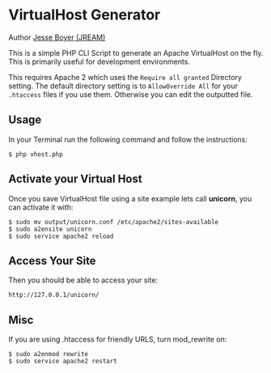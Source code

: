 # VirtualHost Generator

Author [Jesse Boyer (JREAM)](http://jream.com)

This is a simple PHP CLI Script to generate an Apache VirtualHost on the fly. This is primarily useful for development environments.

This requires Apache 2 which uses the `Require all granted` Directory setting. The default directory setting is to `AllowOverride All` for your `.htaccess` files if you use them. Otherwise you can edit the outputted file.


## Usage
In your Terminal run the following command and follow the instructions:

    $ php vhost.php

## Activate your Virtual Host

Once you save VirtualHost file using a site example lets call **unicorn**, you can activate it with:

    $ sudo mv output/unicorn.conf /etc/apache2/sites-available
    $ sudo a2ensite unicorn
    $ sudo service apache2 reload

## Access Your Site

Then you should be able to access your site:

    http://127.0.0.1/unicorn/
    
## Misc

If you are using .htaccess for friendly URLS, turn mod_rewrite on:

    $ sudo a2enmod rewrite
    $ sudo service apache2 restart
